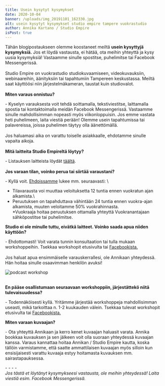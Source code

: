 ```yaml
---
title: Usein kysytyt kysymykset
date: 2020-10-04
banner: /uploads/img_20191101_162330.jpg
alt: usein kysytyt kysymykset studio empire tampere vuokrastudio
author: Annika Kartano / Studio Empire
isPost: true
---
```

Tähän blogipostaukseen olemme koostaneet meiltä **usein kysyttyjä kysymyksiä.** Jos et löydä vastausta, ei hätää, ota meihin yhteyttä ja kysy uusia kysymyksiä! Vastaamme sinulle spostitse, puhelimitse tai Facebook Messengerissä. \
\
Studio Empire on vuokrastudio studiokuvaamiseen, videokuvauksiin, webinaareihin, äänityksiin tai tapahtumiin Tampereen keskustassa. Meiltä saat käyttöösi niin järjestelmäkameran, taustat kuin studiovalot.\
\
**Miten varaus onnistuu?** 

\- Kyselyn varauksesta voit tehdä soittamalla, tekstiviestitse, laittamalla spostia tai kontaktoimalla meidän Facebook Messengerissä. Vastaamme sinulle mahdollisimman nopeasti myös viikonloppuisin. Jos emme vastata heti puhelimeen, laita viestiä perään! Olemme usein tapahtumissa tai palavereissa, joissa puhelimen täytyy olla äänettömällä. \
\
Jos haluamasi aika on varattu toiselle asiakkaalle, ehdotamme sinulle vapaita aikoja. \
\
**Mitä laitteita Studio Empireltä löytyy?**

\- Listauksen laitteista löydät [täältä](https://vuokrattavastudio.com/laitteet-ja-kalusto/). \
\
**Jos varaan tilan, voinko perua tai siirtää varaustani?**

\- Kyllä voit. [Ehdoissamme](https://vuokrattavastudio.com/ehdot/) lukee mm. seuraavasti: \
* Tilavarausta voi muuttaa veloituksetta 12 tuntia ennen vuokratun ajan alkamista.\
* Peruutuksen on tapahduttava vähintään 24 tuntia ennen vuokra-ajan alkamista, muuten veloitamme 50% vuokrahinnasta.\
*Vuokraaja hoitaa peruutuksen ottamalla yhteyttä Vuokranantajaan sähköpostitse tai puhelimitse.

**Studio ei ole minulle tuttu, eivätkä laitteet. Voinko saada apua niiden käyttöön?**

\- Ehdottomasti! Voit varata tunnin konsultaation tai tulla mukaan workshoppeihin. Tsekkaa workshopit etusivulta tai [Facebookista. ](https://www.facebook.com/pg/vuokrattavastudioempire/events/)\
\
Jos haluat apua ensimmäiselle varauskerrallesi, ole Annikaan yhteydessä. Hän hoitaa sinulle osaavimman henkilön avuksi! 

![podcast workshop](/uploads/1.png "podcastin äänittäminen studio empire")

\
**En pääse osallistumaan seuraavaan workshoppiin, järjestättekö niitä tulevaisuudessa?** 

\- Todennäköisesti kyllä. Yritämme järjestää workshoppeja mahdollisimman useasti, mikä tarkoittaa n.  1-2 kuukauden välein. Tsekkaa tulevat workshopit etusivulta tai [Facebookista. ](https://www.facebook.com/pg/vuokrattavastudioempire/events/)

**Miten varaan kuvaajan?**

\- Ota yhteyttä Annikaan ja kerro kenet kuvaajan haluasit varata. Annika bookkaa kuvauksen ja sen jälkeen voit olla suoraan yhteydessä kuvaajan kanssa. Varaus kannattaa hoitaa Annikan / Studio Empire kautta, koska tällöin varmistamme, että saatte ammattilaisen kuvaajan myös silloin kun ensisijaisesti varattu kuvaaja estyy hoitamasta kuvauksen mm. sairastapauksessa. 



\- - - -\
*Jos tästä et löytänyt kysymykseesi vastausta, ole meihin yhteydessä! Laita viestiä esim. Facebook Messengerissä.*